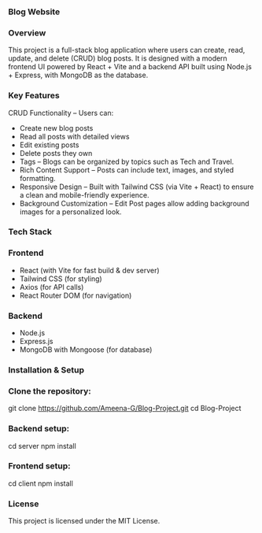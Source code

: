 ### Blog Website

### Overview
This project is a full-stack blog application where users can create, read, update, and delete (CRUD) blog posts.
It is designed with a modern frontend UI powered by React + Vite and a backend API built using Node.js + Express, with MongoDB as the database.

### Key Features

CRUD Functionality – Users can:

- Create new blog posts
- Read all posts with detailed views
- Edit existing posts
- Delete posts they own
- Tags – Blogs can be organized by topics such as Tech and Travel.
- Rich Content Support – Posts can include text, images, and styled formatting.
- Responsive Design – Built with Tailwind CSS (via Vite + React) to ensure a clean and mobile-friendly experience.
- Background Customization – Edit Post pages allow adding background images for a personalized look.

### Tech Stack

### Frontend
- React (with Vite for fast build & dev server)
- Tailwind CSS (for styling)
- Axios (for API calls)
- React Router DOM (for navigation)

### Backend
- Node.js
- Express.js
- MongoDB with Mongoose (for database)

### Installation & Setup

### Clone the repository:

git clone https://github.com/Ameena-G/Blog-Project.git
cd Blog-Project

### Backend setup:

cd server
npm install

### Frontend setup:

cd client
npm install

### License

This project is licensed under the MIT License.
